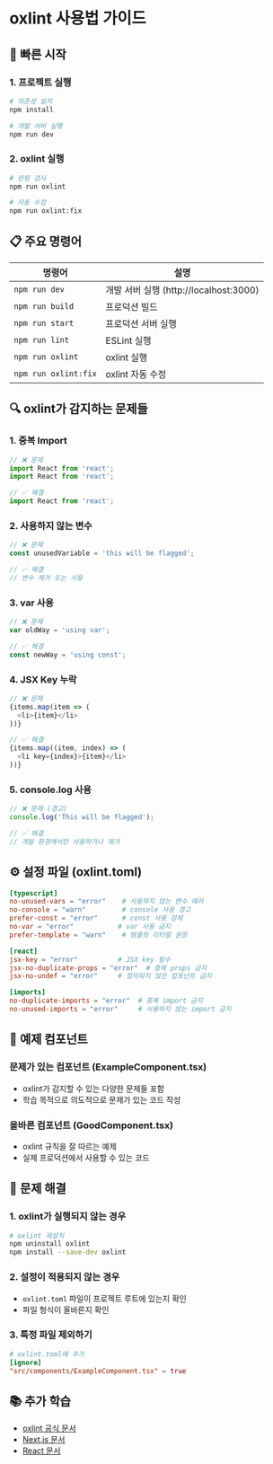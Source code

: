 # oxlint 사용법 가이드

## 🚀 빠른 시작

### 1. 프로젝트 실행
```bash
# 의존성 설치
npm install

# 개발 서버 실행
npm run dev
```

### 2. oxlint 실행
```bash
# 린팅 검사
npm run oxlint

# 자동 수정
npm run oxlint:fix
```

## 📋 주요 명령어

| 명령어 | 설명 |
|--------|------|
| `npm run dev` | 개발 서버 실행 (http://localhost:3000) |
| `npm run build` | 프로덕션 빌드 |
| `npm run start` | 프로덕션 서버 실행 |
| `npm run lint` | ESLint 실행 |
| `npm run oxlint` | oxlint 실행 |
| `npm run oxlint:fix` | oxlint 자동 수정 |

## 🔍 oxlint가 감지하는 문제들

### 1. 중복 Import
```typescript
// ❌ 문제
import React from 'react';
import React from 'react';

// ✅ 해결
import React from 'react';
```

### 2. 사용하지 않는 변수
```typescript
// ❌ 문제
const unusedVariable = 'this will be flagged';

// ✅ 해결
// 변수 제거 또는 사용
```

### 3. var 사용
```typescript
// ❌ 문제
var oldWay = 'using var';

// ✅ 해결
const newWay = 'using const';
```

### 4. JSX Key 누락
```typescript
// ❌ 문제
{items.map(item => (
  <li>{item}</li>
))}

// ✅ 해결
{items.map((item, index) => (
  <li key={index}>{item}</li>
))}
```

### 5. console.log 사용
```typescript
// ❌ 문제 (경고)
console.log('This will be flagged');

// ✅ 해결
// 개발 환경에서만 사용하거나 제거
```

## ⚙️ 설정 파일 (oxlint.toml)

```toml
[typescript]
no-unused-vars = "error"    # 사용하지 않는 변수 에러
no-console = "warn"         # console 사용 경고
prefer-const = "error"      # const 사용 강제
no-var = "error"           # var 사용 금지
prefer-template = "warn"    # 템플릿 리터럴 권장

[react]
jsx-key = "error"          # JSX key 필수
jsx-no-duplicate-props = "error"  # 중복 props 금지
jsx-no-undef = "error"     # 정의되지 않은 컴포넌트 금지

[imports]
no-duplicate-imports = "error"  # 중복 import 금지
no-unused-imports = "error"     # 사용하지 않는 import 금지
```

## 🎯 예제 컴포넌트

### 문제가 있는 컴포넌트 (ExampleComponent.tsx)
- oxlint가 감지할 수 있는 다양한 문제들 포함
- 학습 목적으로 의도적으로 문제가 있는 코드 작성

### 올바른 컴포넌트 (GoodComponent.tsx)
- oxlint 규칙을 잘 따르는 예제
- 실제 프로덕션에서 사용할 수 있는 코드

## 🔧 문제 해결

### 1. oxlint가 실행되지 않는 경우
```bash
# oxlint 재설치
npm uninstall oxlint
npm install --save-dev oxlint
```

### 2. 설정이 적용되지 않는 경우
- `oxlint.toml` 파일이 프로젝트 루트에 있는지 확인
- 파일 형식이 올바른지 확인

### 3. 특정 파일 제외하기
```toml
# oxlint.toml에 추가
[ignore]
"src/components/ExampleComponent.tsx" = true
```

## 📚 추가 학습

- [oxlint 공식 문서](https://oxc-project.github.io/)
- [Next.js 문서](https://nextjs.org/docs)
- [React 문서](https://react.dev/) 